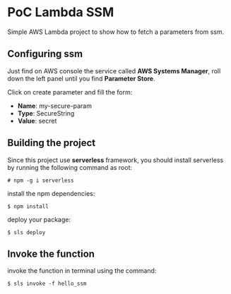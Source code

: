 # PoC Lambda SSM
Simple AWS Lambda project to show how to fetch a parameters from ssm.

## Configuring ssm
Just find on AWS console the service called **AWS Systems Manager**, roll down the left panel until you find **Parameter Store**.

Click on create parameter and fill the form:
* **Name**: my-secure-param
* **Type**: SecureString
* **Value**: secret

## Building the project
Since this project use **serverless** framework, you should install serverless by running the following command as root:

    # npm -g i serverless

install the npm dependencies:
    
    $ npm install

deploy your package:

    $ sls deploy
    
## Invoke the function
invoke the function in terminal using the command:

    $ sls invoke -f hello_ssm
